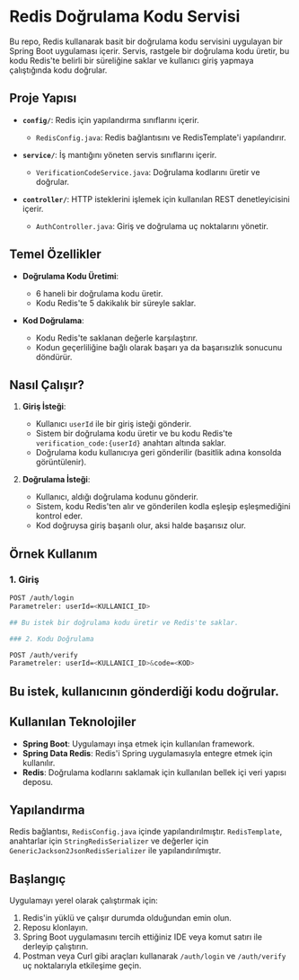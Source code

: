 # Redis Doğrulama Kodu Servisi

Bu repo, Redis kullanarak basit bir doğrulama kodu servisini uygulayan bir Spring Boot uygulaması içerir. Servis, rastgele bir doğrulama kodu üretir, bu kodu Redis'te belirli bir süreliğine saklar ve kullanıcı giriş yapmaya çalıştığında kodu doğrular.

## Proje Yapısı

- **`config/`**: Redis için yapılandırma sınıflarını içerir.
    - `RedisConfig.java`: Redis bağlantısını ve RedisTemplate'i yapılandırır.

- **`service/`**: İş mantığını yöneten servis sınıflarını içerir.
    - `VerificationCodeService.java`: Doğrulama kodlarını üretir ve doğrular.

- **`controller/`**: HTTP isteklerini işlemek için kullanılan REST denetleyicisini içerir.
    - `AuthController.java`: Giriş ve doğrulama uç noktalarını yönetir.

## Temel Özellikler

- **Doğrulama Kodu Üretimi**:
    - 6 haneli bir doğrulama kodu üretir.
    - Kodu Redis'te 5 dakikalık bir süreyle saklar.

- **Kod Doğrulama**:
    - Kodu Redis'te saklanan değerle karşılaştırır.
    - Kodun geçerliliğine bağlı olarak başarı ya da başarısızlık sonucunu döndürür.

## Nasıl Çalışır?

1. **Giriş İsteği**:
    - Kullanıcı `userId` ile bir giriş isteği gönderir.
    - Sistem bir doğrulama kodu üretir ve bu kodu Redis'te `verification_code:{userId}` anahtarı altında saklar.
    - Doğrulama kodu kullanıcıya geri gönderilir (basitlik adına konsolda görüntülenir).

2. **Doğrulama İsteği**:
    - Kullanıcı, aldığı doğrulama kodunu gönderir.
    - Sistem, kodu Redis'ten alır ve gönderilen kodla eşleşip eşleşmediğini kontrol eder.
    - Kod doğruysa giriş başarılı olur, aksi halde başarısız olur.

## Örnek Kullanım

### 1. Giriş
```bash
POST /auth/login
Parametreler: userId=<KULLANICI_ID>

## Bu istek bir doğrulama kodu üretir ve Redis'te saklar.

### 2. Kodu Doğrulama

POST /auth/verify
Parametreler: userId=<KULLANICI_ID>&code=<KOD>
````

## Bu istek, kullanıcının gönderdiği kodu doğrular.

## Kullanılan Teknolojiler

* **Spring Boot**: Uygulamayı inşa etmek için kullanılan framework.
* **Spring Data Redis**: Redis'i Spring uygulamasıyla entegre etmek için kullanılır.
* **Redis**: Doğrulama kodlarını saklamak için kullanılan bellek içi veri yapısı deposu.

## Yapılandırma

Redis bağlantısı, `RedisConfig.java` içinde yapılandırılmıştır. `RedisTemplate`, anahtarlar için `StringRedisSerializer` ve değerler için `GenericJackson2JsonRedisSerializer` ile yapılandırılmıştır.

## Başlangıç

Uygulamayı yerel olarak çalıştırmak için:

1. Redis'in yüklü ve çalışır durumda olduğundan emin olun.
2. Reposu klonlayın.
3. Spring Boot uygulamasını tercih ettiğiniz IDE veya komut satırı ile derleyip çalıştırın.
4. Postman veya Curl gibi araçları kullanarak `/auth/login` ve `/auth/verify` uç noktalarıyla etkileşime geçin.
